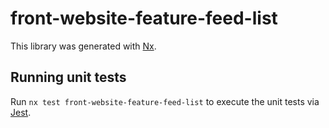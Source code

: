 # front-website-feature-feed-list

This library was generated with [Nx](https://nx.dev).

## Running unit tests

Run `nx test front-website-feature-feed-list` to execute the unit tests via [Jest](https://jestjs.io).
